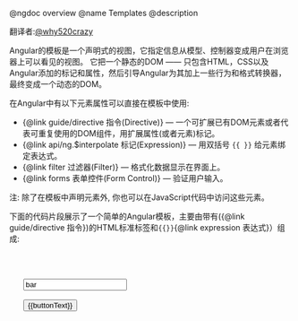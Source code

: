 @ngdoc overview
@name Templates
@description

翻译者:[@why520crazy](https://github.com/why520crazy)

Angular的模板是一个声明式的视图，它指定信息从模型、控制器变成用户在浏览器上可以看见的视图。
它把一个静态的DOM —— 只包含HTML，CSS以及Angular添加的标记和属性，然后引导Angular为其加上一些行为和格式转换器，最终变成一个动态的DOM。

在Angular中有以下元素属性可以直接在模板中使用:

* {@link guide/directive 指令(Directive)} — 一个可扩展已有DOM元素或者代表可重复使用的DOM组件，用扩展属性(或者元素)标记。
* {@link api/ng.$interpolate 标记(Expression)} — 用双括号 `{{ }}` 给元素绑定表达式。
* {@link filter 过滤器(Filter)} — 格式化数据显示在界面上。
* {@link forms 表单控件(Form Control)} — 验证用户输入。

注: 除了在模板中声明元素外, 你也可以在JavaScript代码中访问这些元素。

下面的代码片段展示了一个简单的Angular模板，主要由带有({@link guide/directive 指令})的HTML标准标签和`{{}}`{@link expression 表达式}）组成:

<pre>
<html ng-app>
 <!-- Body标记带有ngController参数  -->
 <body ng-controller="MyController">
   <input ng-model="foo" value="bar">
   <!-- Button标记带有ng-click指令，字符串表达式'buttonText'被包裹在"{{ }}"中 -->
   <button ng-click="changeFoo()">{{buttonText}}</button>
   <script src="angular.js">
 </body>
</html>
</pre>

在一个简单的单页程序中，模板包含HTML，CSS和Angular指令，通常只是一个HTML文件(如 `index.html`)，
在一个更复杂的程序中，你可以在一个主要的页面用"零件(partials)"展示多个视图，这些 "零件(partials)"都是独立的HTML文件，在主页面可以包含(include)
这些"零件(partials)"页面，通过路由 {@link api/ngRoute.$route $route} 和 {@link api/ngRoute.directive:ngView ngView}指令结合，
相关的示例代码参考 {@link tutorial/ angular入门教程} 中的第七，八步骤。


## 相关主题

* {@link filter Angular过滤器}
* {@link forms Angular表单}

## 相关的 API

* {@link api/index API参考手册}

译者注:

  1. 关于模板一定要闭合，着往往是IE上bug的问题所在.
  2. 模板关于IE的兼容性，请参考[ie 兼容性](http://angular.duapp.com/guide/ie)
